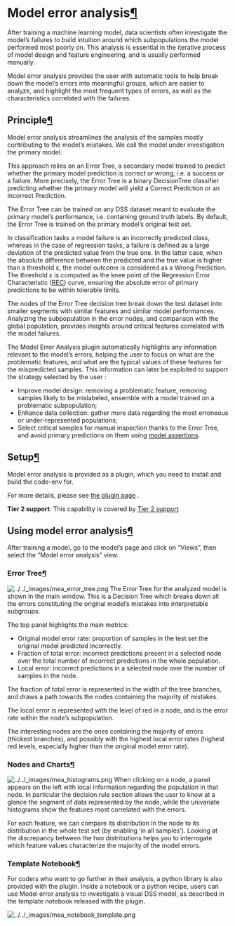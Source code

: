 Model error analysis[¶](#model-error-analysis "Permalink to this heading")
==========================================================================


After training a machine learning model, data scientists often investigate the model’s failures to build intuition around
which subpopulations the model performed most poorly on. This analysis is essential in the iterative process
of model design and feature engineering, and is usually performed manually.


Model error analysis provides the user with automatic tools to help break down the model’s errors into meaningful groups,
which are easier to analyze, and highlight the most frequent types of errors, as well as the characteristics correlated
with the failures.



Principle[¶](#principle "Permalink to this heading")
----------------------------------------------------


Model error analysis streamlines the analysis of the samples mostly contributing to the model’s mistakes.
We call the model under investigation the primary model.


This approach relies on an Error Tree, a secondary model trained to predict whether the primary model prediction is
correct or wrong, i.e. a success or a failure. More precisely, the Error Tree is a binary DecisionTree classifier
predicting whether the primary model will yield a Correct Prediction or an Incorrect Prediction.


The Error Tree can be trained on any DSS dataset meant to evaluate the primary model’s performance, i.e. containing
ground truth labels. By default, the Error Tree is trained on the primary model’s original test set.


In classification tasks a model failure is an incorrectly predicted class, whereas in the case of regression tasks, a
failure is defined as a large deviation of the predicted value from the true one. In the latter case, when the absolute difference
between the predicted and the true value is higher than a threshold ε, the model outcome is considered as a Wrong Prediction.
The threshold ε is computed as the knee point of the Regression Error Characteristic
([REC](http://homepages.rpi.edu/~bennek/papers/rec.pdf)) curve, ensuring the absolute error
of primary predictions to be within tolerable limits.


The nodes of the Error Tree decision tree break down the test dataset into smaller segments with similar features and
similar model performances. Analyzing the subpopulation in the error nodes, and comparison with the global population,
provides insights around critical features correlated with the model failures.


The Model Error Analysis plugin automatically highlights any information relevant to the model’s errors, helping the
user to focus on what are the problematic features, and what are the typical values of these features for the
mispredicted samples. This information can later be exploited to support the strategy selected by the user :


* Improve model design: removing a problematic feature, removing samples likely to be mislabeled, ensemble with a model trained on a problematic subpopulation;
* Enhance data collection: gather more data regarding the most erroneous or under\-represented populations;
* Select critical samples for manual inspection thanks to the Error Tree, and avoid primary predictions on them using [model assertions](ml-assertions.html).




Setup[¶](#setup "Permalink to this heading")
--------------------------------------------


Model error analysis is provided as a plugin, which you need to install and build the code\-env for.


For more details, please see [the plugin page](https://www.dataiku.com/product/plugins/model-error-analysis/) .


**Tier 2 support**: This capability is covered by [Tier 2 support](../../troubleshooting/support-tiers.html)




Using model error analysis[¶](#using-model-error-analysis "Permalink to this heading")
--------------------------------------------------------------------------------------


After training a model, go to the model’s page and click on “Views”, then select the “Model error analysis” view.



### Error Tree[¶](#error-tree "Permalink to this heading")


![../../_images/mea_error_tree.png](../../_images/mea_error_tree.png)
The Error Tree for the analyzed model is shown in the main window. This is a Decision Tree which breaks down all the
errors constituting the original model’s mistakes into interpretable subgroups.


The top panel highlights the main metrics:


* Original model error rate: proportion of samples in the test set the original model predicted incorrectly.
* Fraction of total error: incorrect predictions present in a selected node over the total number of incorrect predictions in the whole population.
* Local error: incorrect predictions in a selected node over the number of samples in the node.


The fraction of total error is represented in the width of the tree branches, and draws a path towards the nodes
containing the majority of mistakes.


The local error is represented with the level of red in a node, and is the error rate within the node’s subpopulation.


The interesting nodes are the ones containing the majority of errors (thickest branches), and possibly with the highest
local error rates (highest red levels, especially higher than the original model error rate).




### Nodes and Charts[¶](#nodes-and-charts "Permalink to this heading")


![../../_images/mea_histograms.png](../../_images/mea_histograms.png)
When clicking on a node, a panel appears on the left with local information regarding the population in that node.
In particular the decision rule section allows the user to know at a glance the segment of data represented by the node,
while the univariate histograms show the features most correlated with the errors.


For each feature, we can compare its distribution in the node to its distribution in the whole test set
(by enabling ‘in all samples’). Looking at the discrepancy between the two distributions helps you to interrogate which
feature values characterize the majority of the model errors.




### Template Notebook[¶](#template-notebook "Permalink to this heading")


For coders who want to go further in their analysis, a python library is also provided with the plugin.
Inside a notebook or a python recipe, users can use Model error analysis to investigate a visual DSS model, as described
in the template notebook released with the plugin.


![../../_images/mea_notebook_template.png](../../_images/mea_notebook_template.png)